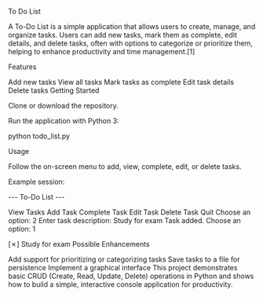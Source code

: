 To Do List

A To-Do List is a simple application that allows users to create, manage, and organize tasks. Users can add new tasks, mark them as complete, edit details, and delete tasks, often with options to categorize or prioritize them, helping to enhance productivity and time management.[1]

Features

Add new tasks
View all tasks
Mark tasks as complete
Edit task details
Delete tasks
Getting Started

Clone or download the repository.

Run the application with Python 3:

python todo_list.py

Usage

Follow the on-screen menu to add, view, complete, edit, or delete tasks.

Example session:

--- To-Do List ---

View Tasks
Add Task
Complete Task
Edit Task
Delete Task
Quit Choose an option: 2 Enter task description: Study for exam Task added.
Choose an option: 1

[✗] Study for exam
Possible Enhancements

Add support for prioritizing or categorizing tasks
Save tasks to a file for persistence
Implement a graphical interface
This project demonstrates basic CRUD (Create, Read, Update, Delete) operations in Python and shows how to build a simple, interactive console application for productivity.
